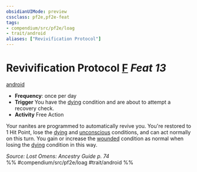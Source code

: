 ```yaml
---
obsidianUIMode: preview
cssclass: pf2e,pf2e-feat
tags:
- compendium/src/pf2e/loag
- trait/android
aliases: ["Revivification Protocol"]
---
```

# Revivification Protocol  [F](/rules/core-rulebook/chapter-9-playing-the-game.md#Actions "Free Action") *Feat 13*  
[android](/rules/traits/android-loag.md)  

- **Frequency**: once per day
- **Trigger** You have the [dying](/rules/conditions.md#Dying) condition and are about to attempt a recovery check.
- **Activity** Free Action

Your nanites are programmed to automatically revive you. You're restored to 1 Hit Point, lose the [dying](/rules/conditions.md#Dying) and [unconscious](/rules/conditions.md#Unconscious) conditions, and can act normally on this turn. You gain or increase the [wounded](/rules/conditions.md#Wounded) condition as normal when losing the [dying](/rules/conditions.md#Dying) condition in this way.

*Source: Lost Omens: Ancestry Guide p. 74*  
%% #compendium/src/pf2e/loag #trait/android %%
